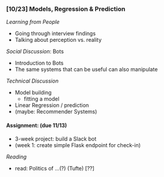 ### [10/23] Models, Regression & Prediction  

_Learning from People_ 
- Going through interview findings
- Talking about perception vs. reality

_Social Discussion_: Bots
- Introduction to Bots
- The same systems that can be useful can also manipulate

_Technical Discussion_
- Model building
  - fitting a model
- Linear Regression / prediction
- (maybe: Recommender Systems)

#### Assignment: (due 11/13)
- 3-week project: build a Slack bot 
- (week 1: create simple Flask endpoint for check-in)

_Reading_
- read: Politics of …(?) (Tufte) [??]
